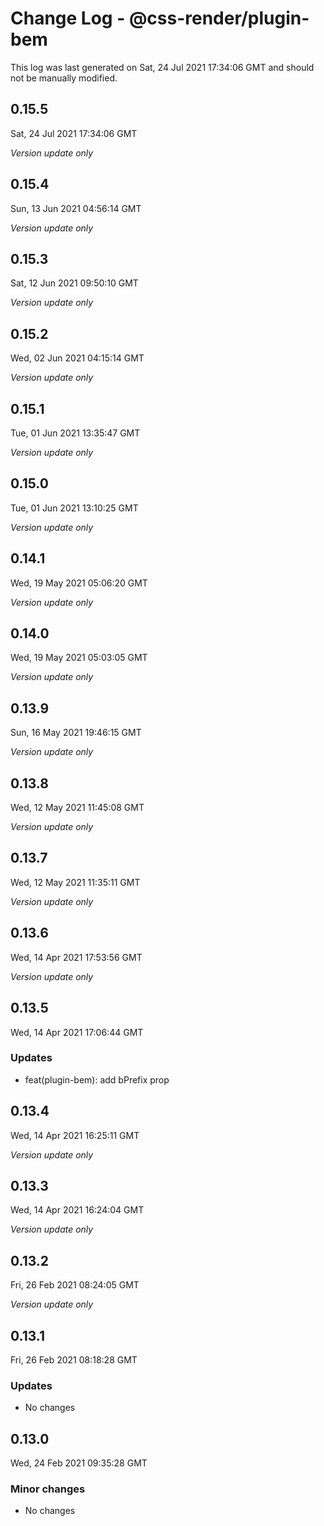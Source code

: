 # Change Log - @css-render/plugin-bem

This log was last generated on Sat, 24 Jul 2021 17:34:06 GMT and should not be manually modified.

## 0.15.5
Sat, 24 Jul 2021 17:34:06 GMT

_Version update only_

## 0.15.4
Sun, 13 Jun 2021 04:56:14 GMT

_Version update only_

## 0.15.3
Sat, 12 Jun 2021 09:50:10 GMT

_Version update only_

## 0.15.2
Wed, 02 Jun 2021 04:15:14 GMT

_Version update only_

## 0.15.1
Tue, 01 Jun 2021 13:35:47 GMT

_Version update only_

## 0.15.0
Tue, 01 Jun 2021 13:10:25 GMT

_Version update only_

## 0.14.1
Wed, 19 May 2021 05:06:20 GMT

_Version update only_

## 0.14.0
Wed, 19 May 2021 05:03:05 GMT

_Version update only_

## 0.13.9
Sun, 16 May 2021 19:46:15 GMT

_Version update only_

## 0.13.8
Wed, 12 May 2021 11:45:08 GMT

_Version update only_

## 0.13.7
Wed, 12 May 2021 11:35:11 GMT

_Version update only_

## 0.13.6
Wed, 14 Apr 2021 17:53:56 GMT

_Version update only_

## 0.13.5
Wed, 14 Apr 2021 17:06:44 GMT

### Updates

- feat(plugin-bem): add bPrefix prop

## 0.13.4
Wed, 14 Apr 2021 16:25:11 GMT

_Version update only_

## 0.13.3
Wed, 14 Apr 2021 16:24:04 GMT

_Version update only_

## 0.13.2
Fri, 26 Feb 2021 08:24:05 GMT

_Version update only_

## 0.13.1
Fri, 26 Feb 2021 08:18:28 GMT

### Updates

- No changes

## 0.13.0
Wed, 24 Feb 2021 09:35:28 GMT

### Minor changes

- No changes

